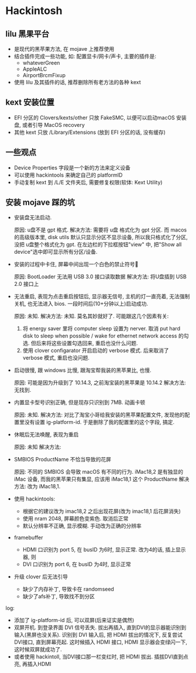 # Hackintosh

## lilu 黑果平台

- 是现代的黑苹果方法, 在 mojave 上推荐使用
- 结合插件完成一些功能, 如: 配置显卡/网卡/声卡, 主要的插件是:
  - whateverGreen
  - AppleALC
  - AirportBrcmFixup
- 使用 lilu 及其插件的话, 推荐删除所有老方法的各种 kext

## kext 安装位置

- EFI 分区的 Clovers/kexts/other 只放 FakeSMC, 以便可以启动macOS 安装盘, 或者引导 MacOS recovery
- 其他 kext 只放 /Library/Extensions (放到 EFI 分区的话, 没有缓存)

## 一些观点

- Device Properties 字段是一个新的方法来定义设备
- 可以使用 hackintools 来确定自己的 platformID
- 手动复制 kext 到 /L/E 文件夹后, 需要修复权限(软体: Kext Utility)

## 安装 mojave 踩的坑

- 安装盘无法启动.

  原因: u盘不是 gpt 格式.
  解决方法: 需要将 u盘 格式化为 gpt 分区. 而 macos 的高级版本里, disk utils 默认只显示分区不显示设备, 所以我只格式化了分区, 没把 u盘整个格式化为 gpt. 在左边栏的下拉框按钮"view" 中, 把"Show all device"选中即可显示所有分区/设备.

- 安装的过程中卡住, 屏幕中间出现一个白色的禁止符号🚫

  原因: BootLoader 无法用 USB 3.0 接口读取数据
  解决方法: 将U盘插到  USB 2.0 接口上

- 无法重启, 表现为点击重启按钮后, 显示器无信号, 主机的灯一直亮着, 无法强制关机, 也无法进入 bios. 一段时间后(10+分钟以上)启动成功. 

  原因: 未知.
  解决方法: 未知. 莫名其妙就好了. 可能跟这几个因素有关:

    1. 将 energy saver 里将 computer sleep 设置为 nerver. 取消 put hard disk to sleep when possible / wake for ethernet network access 的勾选. 但后来将这些设置勾选回来, 重启也没什么问题.
    2. 使用 clover configarator 开启启动的 verbose 模式. 后来取消了 verbose 模式, 重启也没问题.

- 启动很慢, 跟 windows 比慢, 跟淘宝帮我装的黑苹果比, 也慢.

  原因: 可能是因为升级到了 10.14.3, 之前淘宝装的黑苹果是 10.14.2
  解决方法: 无找到.

- 内置显卡型号识别正确, 但是现存只识别到 7MB. 动画卡顿

  原因: 未知.
  解决方法: 对比了淘宝小哥给我安装的黑苹果配置文件, 发现他的配置里没有设置 ig-platform-id. 于是删除了我的配置里的这个字段, 搞定.

- 休眠后无法唤醒, 表现为重启

  原因: 未知
  解决方法:

- SMBIOS ProductName 不恰当导致的花屏

  原因: 不同的 SMBIOS 会导致 macOS 有不同的行为. iMac18,2 是有独显的 iMac 设备, 而我的黑苹果只有集显, 应该用 iMac18,1 这个 ProductName
  解决方法: 改为 iMac18,1.

- 使用 hackintools:

  - 根据它的建议改为 imac18,2 之后出现花屏(改为 imac18,1 后花屏消失)
  - 使用 nram 2048, 屏幕颜色变紫色. 取消后正常
  - 默认分辨率不正确, 显示模糊. 手动改为正确的分辨率

- framebuffer
  - HDMI 口识别为 port 5, 在 busID 为6时, 显示正常. 改为4的话, 插上显示器, 则
  - DVI 口识别为 port 6, 在 busID 为4时, 显示正常

- 升级 clover 后无法引导
  - 缺少了内存补丁, 导致卡在 randomseed
  - 缺少了afs补丁, 导致找不到分区


log:
- 添加了 ig-platform-id 后, 可以双屏(后来证实是偶然)
- 双屏开机. 到登录界面 DVI 信号丢失. 拔出再插入, 直到DVI的显示器能识别到输入(黑屏也没关系). 识别到 DVI 输入后, 把 HDMI 拔出的情况下, 反复尝试DVI接口, 直到屏幕亮起. 这时候插入 HDMI 接口, HDMI 显示器会变绿闪一下, 这时候双屏就成功了.
- 或者使用 hackintoll, 当DVI接口那一栏变红时, 把 HDMI 拔出. 插拔DVI直到点亮, 再插入HDMI
